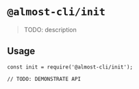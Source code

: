 # `@almost-cli/init`

> TODO: description

## Usage

```
const init = require('@almost-cli/init');

// TODO: DEMONSTRATE API
```
